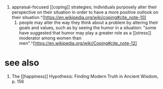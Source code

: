 1. appraisal-focused [[coping]] strategies; individuals purposely alter their perspective on their situation in order to have a more positive outlook on their situation.^[https://en.wikipedia.org/wiki/coping#cite_note-10]
	1. people may alter the way they think about a problem by altering their goals and values, such as by seeing the humor in a situation: "some have suggested that humor may play a greater role as a [[stress]] moderator among women than men".^[https://en.wikipedia.org/wiki/Coping#cite_note-12]

# see also
1. The [[happiness]] Hypothesis: Finding Modern Truth in Ancient Wisdom, p. 156
